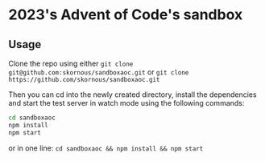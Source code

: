 # 2023's Advent of Code's sandbox

## Usage

Clone the repo using either `git clone git@github.com:skornous/sandboxaoc.git` or `git clone https://github.com/skornous/sandboxaoc.git`

Then you can cd into the newly created directory, install the dependencies and start the test server in watch mode using the following commands:

```bash
cd sandboxaoc
npm install
npm start
```

or in one line: `cd sandboxaoc && npm install && npm start`
